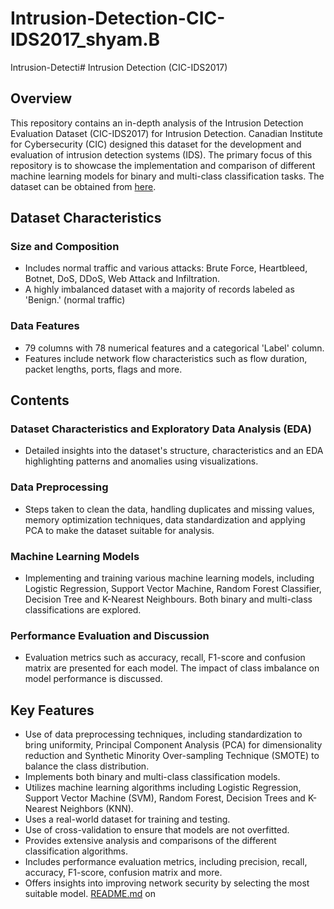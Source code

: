 # Intrusion-Detection-CIC-IDS2017_shyam.B
Intrusion-Detecti# Intrusion Detection (CIC-IDS2017)

## Overview
This repository contains an in-depth analysis of the Intrusion Detection Evaluation Dataset (CIC-IDS2017) for Intrusion Detection. Canadian Institute for Cybersecurity (CIC) designed this dataset for the development and evaluation of intrusion detection systems (IDS). The primary focus of this repository is to showcase the implementation and comparison of different machine learning models for binary and multi-class classification tasks. The dataset can be obtained from [here](https://github.com/Bhupatishyam55/Intrusion-Detection-CIC-IDS2017_shyam.B).

## Dataset Characteristics
### Size and Composition
- Includes normal traffic and various attacks: Brute Force, Heartbleed, Botnet, DoS, DDoS, Web Attack and Infiltration.
- A highly imbalanced dataset with a majority of records labeled as 'Benign.' (normal traffic) 

### Data Features
- 79 columns with 78 numerical features and a categorical 'Label' column.
- Features include network flow characteristics such as flow duration, packet lengths, ports, flags and more.

## Contents
### Dataset Characteristics and Exploratory Data Analysis (EDA)
- Detailed insights into the dataset's structure, characteristics and an EDA highlighting patterns and anomalies using visualizations.

### Data Preprocessing
- Steps taken to clean the data, handling duplicates and missing values, memory optimization techniques, data standardization and applying PCA to make the dataset suitable for analysis.

### Machine Learning Models
- Implementing and training various machine learning models, including Logistic Regression, Support Vector Machine, Random Forest Classifier, Decision Tree and K-Nearest Neighbours. Both binary and multi-class classifications are explored.

### Performance Evaluation and Discussion
- Evaluation metrics such as accuracy, recall, F1-score and confusion matrix are presented for each model. The impact of class imbalance on model performance is discussed.

## Key Features
- Use of data preprocessing techniques, including standardization to bring uniformity, Principal Component Analysis (PCA) for dimensionality reduction and Synthetic Minority Over-sampling Technique (SMOTE) to balance the class distribution.
- Implements both binary and multi-class classification models.
- Utilizes machine learning algorithms including Logistic Regression, Support Vector Machine (SVM), Random Forest, Decision Trees and K-Nearest Neighbors (KNN).
- Uses a real-world dataset for training and testing.
- Use of cross-validation to ensure that models are not overfitted.
- Provides extensive analysis and comparisons of the different classification algorithms.
- Includes performance evaluation metrics, including precision, recall, accuracy, F1-score, confusion matrix and more.
- Offers insights into improving network security by selecting the most suitable model.
[README.md](https://github.com/Bhupatishyam55/Intrusion-Detection-CIC-IDS2017_shyam.B/edit/main/README.md)
on

